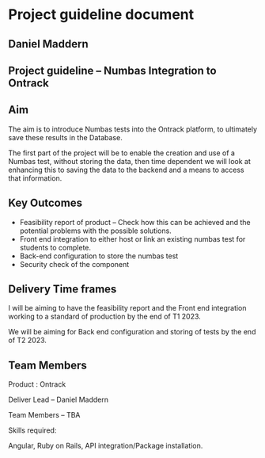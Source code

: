 # Project guideline document

## Daniel Maddern

## Project guideline – Numbas Integration to Ontrack

## Aim

The aim is to introduce Numbas tests into the Ontrack platform,
to ultimately save these results in the Database.

The first part of the project will be to enable the creation and use of a Numbas test,
without storing the data, then time dependent we will look at enhancing this to saving the data 
to the backend and a means to access that information.

## Key Outcomes

- Feasibility report of product – Check how this can be achieved and the
  potential problems with the possible solutions.
- Front end integration to either host or link an existing numbas test for students to complete.
- Back-end configuration to store the numbas test
- Security check of the component

## Delivery Time frames

I will be aiming to have the feasibility report and the Front end integration
working to a standard of production by the end of T1 2023.

We will be aiming for Back end configuration and storing of tests by the end of T2 2023.

## Team Members

Product : Ontrack

Deliver Lead – Daniel Maddern

Team Members – TBA

Skills required:

Angular, Ruby on Rails, API integration/Package installation.
